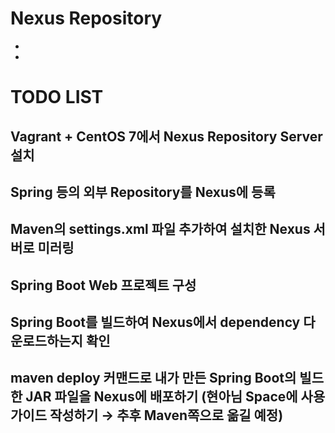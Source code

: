 # Nexus Repository
- 
- 

# TODO LIST

## Vagrant + CentOS 7에서 Nexus Repository Server 설치
## Spring 등의 외부 Repository를 Nexus에 등록
## Maven의 settings.xml 파일 추가하여 설치한 Nexus 서버로 미러링
## Spring Boot Web 프로젝트 구성
## Spring Boot를 빌드하여 Nexus에서 dependency 다운로드하는지 확인
## maven deploy 커맨드로 내가 만든 Spring Boot의 빌드한 JAR 파일을 Nexus에 배포하기 (현아님 Space에 사용 가이드 작성하기 → 추후 Maven쪽으로 옮길 예정)
